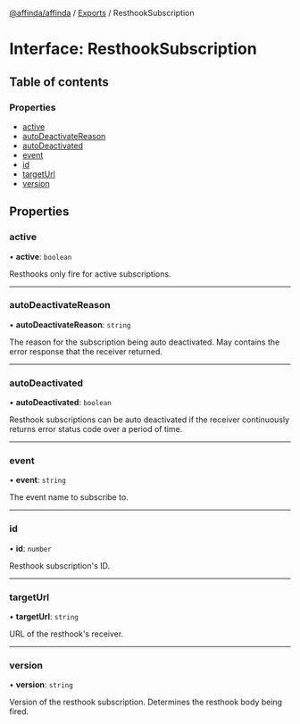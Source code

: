 [@affinda/affinda](../README.md) / [Exports](../modules.md) / ResthookSubscription

# Interface: ResthookSubscription

## Table of contents

### Properties

- [active](ResthookSubscription.md#active)
- [autoDeactivateReason](ResthookSubscription.md#autodeactivatereason)
- [autoDeactivated](ResthookSubscription.md#autodeactivated)
- [event](ResthookSubscription.md#event)
- [id](ResthookSubscription.md#id)
- [targetUrl](ResthookSubscription.md#targeturl)
- [version](ResthookSubscription.md#version)

## Properties

### active

• **active**: `boolean`

Resthooks only fire for active subscriptions.

___

### autoDeactivateReason

• **autoDeactivateReason**: `string`

The reason for the subscription being auto deactivated. May contains the error response that the receiver returned.

___

### autoDeactivated

• **autoDeactivated**: `boolean`

Resthook subscriptions can be auto deactivated if the receiver continuously returns error status code over a period of time.

___

### event

• **event**: `string`

The event name to subscribe to.

___

### id

• **id**: `number`

Resthook subscription's ID.

___

### targetUrl

• **targetUrl**: `string`

URL of the resthook's receiver.

___

### version

• **version**: `string`

Version of the resthook subscription. Determines the resthook body being fired.
